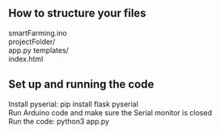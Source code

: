 ## How to structure your files
smartFarming.ino  
projectFolder/  
  app.py
  templates/  
    index.html  

## Set up and running the code
Install pyserial: pip install flask pyserial  
Run Arduino code and make sure the Serial monitor is closed  
Run the code: python3 app.py  
